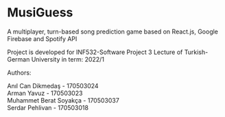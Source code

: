 # MusiGuess

A multiplayer, turn-based song prediction game based on React.js, Google Firebase and Spotify API

Project is developed for INF532-Software Project 3 Lecture of Turkish-German University in term: 2022/1

Authors:

Anıl Can Dikmedaş - 170503024\
Arman Yavuz - 170503023\
Muhammet Berat Soyakça - 170503037\
Serdar Pehlivan - 170503018

